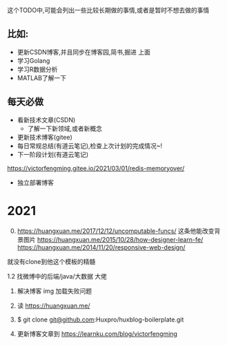 这个TODO中,可能会列出一些比较长期做的事情,或者是暂时不想去做的事情

## 比如:
-  更新CSDN博客,并且同步在博客园,简书,掘进 上面
-  学习Golang
-  学习R数据分析
-  MATLAB了解一下

## 每天必做
- 看新技术文章(CSDN)
    - 了解一下新领域,或者新概念
- 更新技术博客(gitee)
- 每日常规总结(有道云笔记),检查上次计划的完成情况~!
- 下一阶段计划(有道云笔记)


https://victorfengming.gitee.io/2021/03/01/redis-memoryover/
- 独立部署博客


# 2021 

0. https://huangxuan.me/2017/12/12/uncomputable-funcs/
这条他能改变背景图片
https://huangxuan.me/2015/10/28/how-designer-learn-fe/
https://huangxuan.me/2014/11/20/responsive-web-design/

就没有clone到他这个模板的精髓

1.2 找微博中的后端/java/大数据 大佬

1. 解决博客 img 加载失败问题

2. 读 https://huangxuan.me/

3. $ git clone git@github.com:Huxpro/huxblog-boilerplate.git

4. 更新博客文章到 https://learnku.com/blog/victorfengming